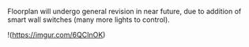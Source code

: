 Floorplan will undergo general revision in near future, due to addition of smart wall switches (many more lights to control).

!(https://imgur.com/6QCInOK)
